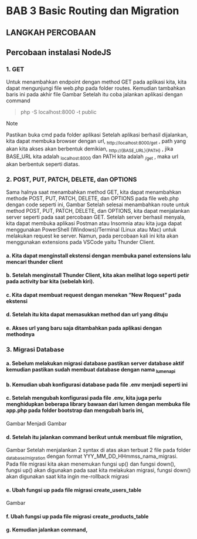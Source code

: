 # BAB 3 Basic Routing dan Migration

## LANGKAH PERCOBAAN
## Percobaan instalasi NodeJS
### 1. GET
Untuk menambahkan endpoint dengan method GET pada aplikasi kita, kita dapat mengunjungi file web.php pada folder routes. Kemudian tambahkan baris ini pada akhir file
Gambar
Setelah itu coba jalankan aplikasi dengan command 
> php -S localhost:8000 -t public

> [!NOTE]
> Pastikan buka cmd pada folder aplikasi
Setelah aplikasi berhasil dijalankan, kita dapat membuka browser dengan url, <sub>http://localhost:8000/get</sub> , path yang akan kita akses akan berbentuk demikian, <sub>http://{BASE_URL}{PATH}</sub> , jika BASE_URL kita adalah <sub>localhost:8000</sub> dan PATH kita adalah <sub>/get</sub> , maka url akan berbentuk seperti diatas.
### 2. POST, PUT, PATCH, DELETE, dan OPTIONS 
Sama halnya saat menambahkan method GET, kita dapat menambahkan methode POST, PUT, PATCH, DELETE, dan OPTIONS pada file web.php dengan code seperti ini,
Gambar
Setelah selesai menambahkan route untuk method POST, PUT, PATCH, DELETE, dan OPTIONS, kita dapat menjalankan server seperti pada saat percobaan GET. Setelah server berhasil menyala, kita dapat membuka aplikasi Postman atau Insomnia atau kita juga dapat menggunakan PowerShell (Windows)/Terminal (Linux atau Mac) untuk melakukan request ke server. Namun, pada percobaan kali ini kita akan menggunakan extensions pada VSCode yaitu Thunder Client.
#### a.	Kita dapat menginstall ekstensi dengan membuka panel extensions lalu mencari thunder client
#### b.	Setelah menginstall Thunder Client, kita akan melihat logo seperti petir pada activity bar kita (sebelah kiri).
#### c.	Kita dapat membuat request dengan menekan “New Request” pada ekstensi
#### d.	Setelah itu kita dapat memasukkan method dan url yang dituju
#### e.	Akses url yang baru saja ditambahkan pada aplikasi dengan methodnya

### 3.	Migrasi Database
#### a.	Sebelum melakukan migrasi database pastikan server database aktif kemudian pastikan sudah membuat database dengan nama <sub>lumenapi</sub>
#### b.	Kemudian ubah konfigurasi database pada file .env menjadi seperti ini
#### c.	Setelah mengubah konfigurasi pada file .env, kita juga perlu menghidupkan beberapa library bawaan dari lumen dengan membuka file app.php pada folder bootstrap dan mengubah baris ini,
Gambar
Menjadi
Gambar
#### d.	Setelah itu jalankan command berikut untuk membuat file migration,
Gambar
Setelah menjalankan 2 syntax di atas akan terbuat 2 file pada folder <sub>database/migration</sub> dengan format YYY_MM_DD_HHmmss_nama_migrasi. Pada file migrasi kita akan menemukan fungsi up() dan fungsi down(), fungsi up() akan digunakan pada saat kita melakukan migrasi, fungsi down() akan digunakan saat kita ingin me-rollback migrasi
#### e.	Ubah fungsi up pada file migrasi create_users_table
Gambar
#### f.	Ubah fungsi up pada file migrasi <ub>create_products_table</sub>
#### g.	Kemudian jalankan command,
